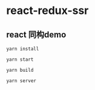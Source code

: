 # react-redux-ssr

## react 同构demo

```
yarn install
```

```
yarn start
```

```
yarn build
```

```
yarn server
```
